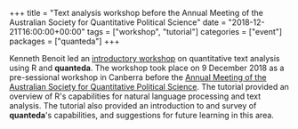 +++
title = "Text analysis workshop before the Annual Meeting of the Australian Society for Quantitative Political Science"
date = "2018-12-21T16:00:00+00:00"
tags = ["workshop", "tutorial"]
categories = ["event"]
packages = ["quanteda"]
+++

Kenneth Benoit led an [introductory workshop](http://politicsir.cass.anu.edu.au/events/quantitative-methods-workshops-students) on quantitative text analysis using R and **quanteda**. The workshop took place on 9 December 2018 as a pre-sessional workshop in Canberra before the [Annual Meeting of the Australian Society for Quantitative Political Science](https://asqps.org.au/2018-annual-conference-canberra/). The tutorial provided an overview of R's capabilities for natural language processing and text analysis. The tutorial also provided an introduction to and survey of **quanteda**'s capabilities, and suggestions for future learning in this area.
